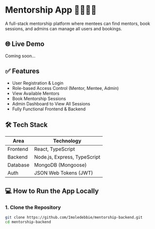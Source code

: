 # Mentorship App 👩‍🏫👨‍🎓

A full-stack mentorship platform where mentees can find mentors, book sessions, and admins can manage all users and bookings.

## 🌐 Live Demo

Coming soon...

## ✅ Features

- User Registration & Login
- Role-based Access Control (Mentor, Mentee, Admin)
- View Available Mentors
- Book Mentorship Sessions
- Admin Dashboard to View All Sessions
- Fully Functional Frontend & Backend

## 🛠️ Tech Stack

| Area      | Technology                |
|-----------|---------------------------|
| Frontend  | React, TypeScript         |
| Backend   | Node.js, Express, TypeScript |
| Database  | MongoDB (Mongoose)        |
| Auth      | JSON Web Tokens (JWT)     |

## 💻 How to Run the App Locally

### 1. Clone the Repository

```bash
git clone https://github.com/Imoledebbie/mentorship-backend.git
cd mentorship-backend
